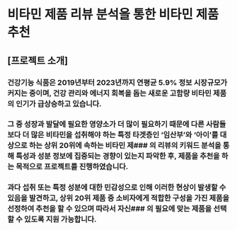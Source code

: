 # 비타민 제품 리뷰 분석을 통한 비타민 제품 추천


## [프로젝트 소개]
### 건강기능 식품은 2019년부터 2023년까지 연평균 5.9% 정보 시장규모가 커지는 중이며, 건강 관리와 에너지 회복을 돕는 새로운 고함량 비타민 제품의 인기가 급상승하고 있습니다. 
### 그 중 성장과 발달에 필요한 영양소가 더 많이 필요하기 때문에 다른 사람들보다 더 많은 비타민을 섭취해야 하는 특정 타겟층인 ‘임산부’와 ‘아이’를 대상으로 하는 상위 20위에 속하는 비타민 제### 의 리뷰의 키워드 분석을 통해 특성과 성분 정보에 집중되는 경향이 있는지 파악한 후, 제품을 추천을 하는 목적으로 프로젝트를 진행하였습니다.
### 과다 섭취 또는 특정 성분에 대한 민감성으로 인해 이러한 현상이 발생할 수 있음을 발견하고, 상위 20위 제품 중 소비자에게 적합한 구성을 가진 제품을 선정하여 추천을 할 수 있으며 따라서 자신### 의 필요에 맞는 제품을 선택할 수 있도록 지원 가능합니다. 

